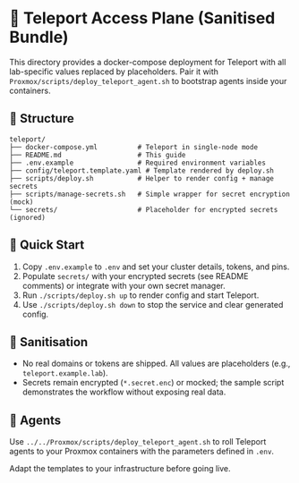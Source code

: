 # 🔐 Teleport Access Plane (Sanitised Bundle)

This directory provides a docker-compose deployment for Teleport with all lab-specific values replaced by placeholders. Pair it with `Proxmox/scripts/deploy_teleport_agent.sh` to bootstrap agents inside your containers.

## 📁 Structure

```
teleport/
├── docker-compose.yml          # Teleport in single-node mode
├── README.md                   # This guide
├── .env.example                # Required environment variables
├── config/teleport.template.yaml # Template rendered by deploy.sh
├── scripts/deploy.sh           # Helper to render config + manage secrets
├── scripts/manage-secrets.sh   # Simple wrapper for secret encryption (mock)
└── secrets/                    # Placeholder for encrypted secrets (ignored)
```

## 🚀 Quick Start

1. Copy `.env.example` to `.env` and set your cluster details, tokens, and pins.
2. Populate `secrets/` with your encrypted secrets (see README comments) or integrate with your own secret manager.
3. Run `./scripts/deploy.sh up` to render config and start Teleport.
4. Use `./scripts/deploy.sh down` to stop the service and clear generated config.

## 🔐 Sanitisation

- No real domains or tokens are shipped. All values are placeholders (e.g., `teleport.example.lab`).
- Secrets remain encrypted (`*.secret.enc`) or mocked; the sample script demonstrates the workflow without exposing real data.

## 🤝 Agents

Use `../../Proxmox/scripts/deploy_teleport_agent.sh` to roll Teleport agents to your Proxmox containers with the parameters defined in `.env`.

Adapt the templates to your infrastructure before going live.
